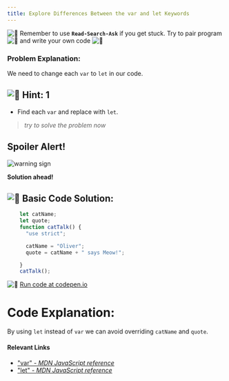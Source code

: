 ```yaml
---
title: Explore Differences Between the var and let Keywords
---
```

![:triangular_flag_on_post:](https://forum.freecodecamp.com/images/emoji/emoji_one/triangular_flag_on_post.png?v=3 ":triangular_flag_on_post:") Remember to use **`Read-Search-Ask`** if you get stuck. Try to pair program ![:busts_in_silhouette:](https://forum.freecodecamp.com/images/emoji/emoji_one/busts_in_silhouette.png?v=3 ":busts_in_silhouette:") and write your own code ![:pencil:](https://forum.freecodecamp.com/images/emoji/emoji_one/pencil.png?v=3 ":pencil:")

### Problem Explanation:

We need to change each `var` to `let` in our code.

## ![:speech_balloon:](https://forum.freecodecamp.com/images/emoji/emoji_one/speech_balloon.png?v=3 ":speech_balloon:") Hint: 1

*   Find each `var` and replace with `let`.

> _try to solve the problem now_

## Spoiler Alert!

![warning sign](//discourse-user-assets.s3.amazonaws.com/original/2X/2/2d6c412a50797771301e7ceabd554cef4edcd74d.gif)

**Solution ahead!**

## ![:beginner:](https://forum.freecodecamp.com/images/emoji/emoji_one/beginner.png?v=3 ":beginner:") Basic Code Solution:
```javascript
    let catName;
    let quote;
    function catTalk() {
      "use strict";

      catName = "Oliver";
      quote = catName + " says Meow!";

    }
    catTalk();
```
![:rocket:](https://forum.freecodecamp.com/images/emoji/emoji_one/rocket.png?v=3 ":rocket:") [Run code at codepen.io](https://codepen.io/dylantyates/pen/eKqoGY)

# Code Explanation:

By using `let` instead of `var` we can avoid overriding `catName` and `quote`.

#### Relevant Links

- ["var" - *MDN JavaScript reference*](https://developer.mozilla.org/en-US/docs/Web/JavaScript/Reference/Statements/var)
- ["let" - *MDN JavaScript reference*](https://developer.mozilla.org/en-US/docs/Web/JavaScript/Reference/Statements/let)



<!--stackedit_data:
eyJoaXN0b3J5IjpbLTk4OTgxOTY0NywtMTUzMTEwODMyOSwtMT
ExODk3OTg1MiwxNDY2NzAxNTc0LDEyMjE1ODk2NiwxMjcyMDQx
MDI0LDEzMDY5MTgzNDUsNjA2NzM3NzUzLDg1ODEzODAwLDEwMT
E4ODExOTUsMTA2NTg3MzA5Nyw0NjMzMjAyNjgsMTkxMjUzNTQ0
MywtNTkzODcyMDUyLC02Mzk1MzU5MjAsNTc4MjUwMDAwLC0zNj
E1MTMyMTgsLTE2Mjk1NjEwNTksLTE2MzU3MDc1MzEsLTUxNzIy
MzYzNV19
-->